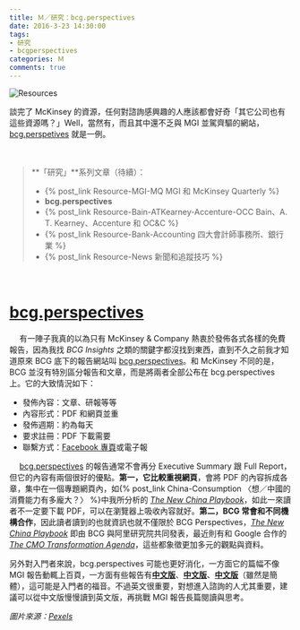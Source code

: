 ```yaml
---
title: Ｍ／研究：bcg.perspectives
date: 2016-3-23 14:30:00
tags: 
- 研究
- bcgperspectives
categories: Ｍ
comments: true
---
```

![Resources](https://i.imgur.com/HrzH9gx.jpg)

談完了 McKinsey 的資源，任何對諮詢感興趣的人應該都會好奇「其它公司也有這些資源嗎？」Well，當然有，而且其中還不乏與 MGI 並駕齊驅的網站，[bcg.perspetives](https://www.bcgperspectives.com/) 就是一例。
<!--more-->

　
> **「研究」**系列文章（待續）：
> * {% post_link Resource-MGI-MQ MGI 和 McKinsey Quarterly %}
> * **bcg.perspectives**
> * {% post_link Resource-Bain-ATKearney-Accenture-OCC Bain、A. T. Kearney、Accenture 和 OC&C %}
> * {% post_link Resource-Bank-Accounting 四大會計師事務所、銀行業 %}
> * {% post_link Resource-News 新聞和追蹤技巧 %}

　
# [bcg.perspectives](https://www.bcgperspectives.com/)

　
有一陣子我真的以為只有 McKinsey & Company 熱衷於發佈各式各樣的免費報告，因為我找 *BCG Insights* 之類的關鍵字都沒找到東西，直到不久之前我才知道原來 BCG 底下的報告網站叫 [bcg.perspectives](https://www.bcgperspectives.com/)。和 McKinsey 不同的是，BCG 並沒有特別區分報告和文章，而是將兩者全部公布在 bcg.perspectives 上。它的大致情況如下：

* 發佈內容：文章、研報等等
* 內容形式：PDF 和網頁並重
* 發佈週期：約為每天
* 要求註冊：PDF 下載需要
* 聯繫方式：[Facebook 專頁](https://www.facebook.com/bcg.perspectives/)或電子報

　
[bcg.perspectives](https://www.bcgperspectives.com/) 的報告通常不會再分 Executive Summary 跟 Full Report，但它的內容有兩個很好的優點。**第一，它比較重視網頁**，會將 PDF 的內容拆成各章，集中在一個專題網頁內，如{% post_link China-Consumption 〈想／中國的消費能力有多龐大？〉 %}中我所分析的 *[The New China Playbook](https://www.bcgperspectives.com/content/articles/globalization-growth-new-china-playbook-young-affluent-e-savvy-consumers/)*，如此一來讀者不一定要下載 PDF，可以在瀏覽器上吸收內容就好。**第二，BCG 常會和不同機構合作**，因此讀者讀到的也就資訊也就不僅限於 BCG Perspectives，*[The New China Playbook](https://www.bcgperspectives.com/content/articles/globalization-growth-new-china-playbook-young-affluent-e-savvy-consumers/)* 即由 BCG 與阿里研究院共同發表，最近則有和 Google 合作的 [*The CMO Transformation Agenda*](https://www.thinkwithgoogle.com/intl/en-dk/research-study/bcg-cmo-research/)，這些都象徵更加多元的觀點與資料。

另外對入門者來說，bcg.perspectives 可能也更好消化，一方面它的篇幅不像 MGI 報告動輒上百頁，一方面有些報告有[**中文版**](http://www.bcg.com.cn/cn/newsandpublications/newsandpublications_reports.html)、[**中文版**](http://www.bcg.com.cn/cn/newsandpublications/newsandpublications_reports.html)、[**中文版**](http://www.bcg.com.cn/cn/newsandpublications/newsandpublications_reports.html)（雖然是簡體），這可能是入門者的福音。不過英文很重要，對想進入諮詢的人尤其重要，建議可以從中文版慢慢讀到英文版，再挑戰 MGI 報告長篇閱讀與思考。

*圖片來源：[Pexels](https://www.pexels.com/)*
